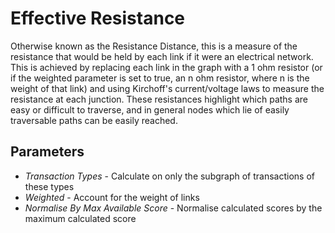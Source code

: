 # Effective Resistance

Otherwise known as the Resistance Distance, this is a measure of the
resistance that would be held by each link if it were an electrical
network. This is achieved by replacing each link in the graph with a 1
ohm resistor (or if the weighted parameter is set to true, an n ohm
resistor, where n is the weight of that link) and using Kirchoff's
current/voltage laws to measure the resistance at each junction. These
resistances highlight which paths are easy or difficult to traverse, and
in general nodes which lie of easily traversable paths can be easily
reached.

## Parameters

-   *Transaction Types* - Calculate on only the subgraph of transactions
    of these types
-   *Weighted* - Account for the weight of links
-   *Normalise By Max Available Score* - Normalise calculated scores by
    the maximum calculated score
